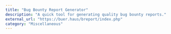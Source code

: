 ```yaml
---
title: "Bug Bounty Report Generator"
description: "A quick tool for generating quality bug bounty reports."
external_url: "https://buer.haus/breport/index.php"
category: "Miscellaneous"
---
```

